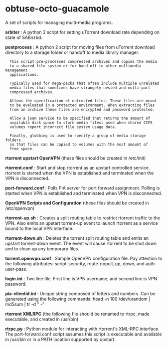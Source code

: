 # obtuse-octo-guacamole
A set of scripts for managing multi-media programs.

<b>arbiter</b>     : A python 2 script for setting uTorrent download rate depending on state of SABnzbd.

<b>postprocess</b> : A python 2 script for moving files from uTorrent download directory to a storage folder
              or handoff to media library manager.
              
      This script pre-processes compressed archives and copies the media
      to a shared file system or for hand-off to other multimedia management
      applications.
      
      Typically used for mega-packs that often include multiple unrelated
      media files that sometimes have strangely nested and multi-part
      compressed archives.
      
      Allows the specification of untrusted files. These files are meant
      to be evaluated in a protected environment. When extracting files
      from an archive these files are encrypted and password protected.
      
      Allow a json service to be specified that returns the amount of
      available disk space to store media files: used when shared CIFS
      volumes report incorrect file system usage data.
      
      Finally, globbing is used to specify a group of media storage folders
      so that files can be copied to volumes with the most amount of
      free space.

<b>rtorrent upstart OpenVPN</b> (these files should be created in /etc/init)

<b>rtorrent.conf</b> : Start and stop rtorrent as an upstart controlled service. rtorrent is started when the VPN is established and terminated when the VPN is disconnected.

<b>port-forward.conf</b> : Polls PIA server for port forward assignment. Polling is started when VPN is established and terminated when VPN is disconnected.

<b>OpenVPN Scripts and Configuration</b> (these files should be created in /etc/openvpn)

<b>rtorrent-up.sh</b> : Creates a split routing table to restrict rtorrent traffic to the VPN. Also emits an upstart torrent-up event to launch rtorrent as a service bound to the local VPN interface.

<b>rtorrent-down.sh</b> : Deletes the torrent split routing table and emits an upstart torrent-down event. The event will cause rtorrent to be shut down and to clean up any temporary files.

<b>torrent.openvpn.conf</b> : Sample OpenVPN configuration file. Pay attention to the following attributes: script-security, route-nopull, up, down, and auth-user-pass.

<b>login.ini</b> : Two line file. First line is VPN username, and second line is VPN password.

<b>pia-clientid.ini</b> : Unique string composed of letters and numbers. Can be generated using the following commands: head -n 100 /dev/urandom | md5sum | tr -d " -"

<b>rtorrent XMLRPC</b> (the following file should be renamed to rtrpc, made executable, and created in /usr/bin)

<b>rtrpc.py</b> : Python module for interacting with rtorrent's XML-RPC interface. The port-forward.conf script assumes this script is executable and available in /usr/bin or in a PATH location supported by upstart.
